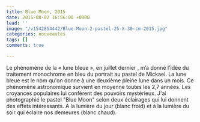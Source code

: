 ```yaml
---
title: Blue Moon, 2015
date: 2015-08-02 16:56:00 +0000
lead: ''
image: "/v1542854442/Blue-Moon-2-pastel-25-X-30-cm-2015.jpg"
categories: nouveautes
tags: []
comments: true

---
```

Le phénomène de la « lune bleue », en juillet dernier , m’a donné l'idée du traitement monochrome en bleu du portrait au pastel de Mickael. La lune bleue est le nom qu'on donne à une deuxième pleine lune dans un mois. Ce phénomène astronomique survient en moyenne toutes les 2,7 années. Les croyances populaires lui confèrent des pouvoirs mystérieux. J'ai photographié le pastel "Blue Moon" selon deux éclairages qui lui donnent des effets intéressants. A la lumière du jour (blanc froid) et à la lumière du soir qui éclaire nos demeures (blanc chaud).
